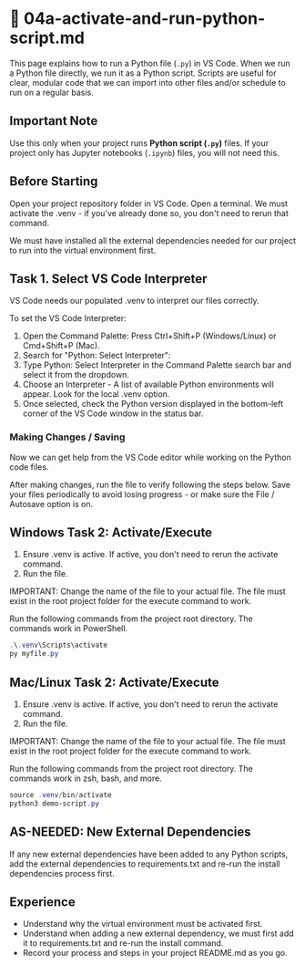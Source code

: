 # 🔵 04a-activate-and-run-python-script.md

This page explains how to run a Python file (`.py`) in VS Code. 
When we run a Python file directly, we run it as a Python script. Scripts are useful for clear, modular code that we can import into other files and/or schedule to run on a regular basis.

## Important Note

Use this only when your project runs **Python script (`.py`)** files. 
If your project only has Jupyter notebooks (`.ipynb`) files, you will not need this. 

## Before Starting

Open your project repository folder in VS Code. 
Open a terminal. 
We must activate the .venv - if you've already done so, you don't need to rerun that command. 

We must have installed all the external dependencies needed for our project to run into the virtual environment first. 

## Task 1. Select VS Code Interpreter

VS Code needs our populated .venv to interpret our files correctly.

To set the VS Code Interpreter:

1. Open the Command Palette: Press Ctrl+Shift+P (Windows/Linux) or Cmd+Shift+P (Mac).
2. Search for "Python: Select Interpreter":
3. Type Python: Select Interpreter in the Command Palette search bar and select it from the dropdown.
4. Choose an Interpreter - A list of available Python environments will appear. Look for the local .venv option.
5. Once selected, check the Python version displayed 
  in the bottom-left corner of the VS Code window in the status bar.


### Making Changes / Saving

Now we can get help from the VS Code editor while working on the Python code files. 

After making changes, run the file to verify following the steps below.
Save your files periodically to avoid losing progress - or make sure the File / Autosave option is on. 


## Windows Task 2: Activate/Execute

1. Ensure .venv is active. If active, you don't need to rerun the activate command.
2. Run the file. 

IMPORTANT: Change the name of the file to your actual file. 
The file must exist in the root project folder for the execute command to work. 

Run the following commands from the project root directory. 
The commands work in PowerShell.

```powershell
.\.venv\Scripts\activate
py myfile.py
```


## Mac/Linux Task 2: Activate/Execute

1. Ensure .venv is active. If active, you don't need to rerun the activate command.
2. Run the file.

IMPORTANT: Change the name of the file to your actual file. 
The file must exist in the root project folder for the execute command to work. 

Run the following commands from the project root directory. 
The commands work in zsh, bash, and more.

```powershell
source .venv/bin/activate
python3 demo-script.py
```


## AS-NEEDED: New External Dependencies

If any new external dependencies have been added to any Python scripts, add the external dependencies to requirements.txt and re-run the install dependencies process first. 

## Experience

- Understand why the virtual environment must be activated first. 
- Understand when adding a new external dependency, we must first add it to requirements.txt and re-run the install command. 
- Record your process and steps in your project README.md as you go. 

